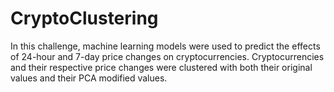 # CryptoClustering

In this challenge, machine learning models were used to predict the effects of
24-hour and 7-day price changes on cryptocurrencies.  Cryptocurrencies and their
respective price changes were clustered with both their original values and their
PCA modified values.